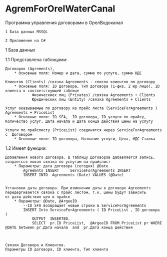 # AgremForOrelWaterCanal
Программа управления договорами в ОрелВодоканал

    1 База данных MSSQL

    2 Приложение на C#


1 База данных

1.1 Представлена таблицами:

    Договоров (Agrements),
        * Основные поля: Номер и дата, сумма по услуге, сумма НДС
        
    Клиентов (Clients) /связка Agreements - список клиентов по договору
        * Основные поля: ID договора, Тип договора (1-физ, 2 юр лицо), ID клиента в соответствующей таблице
                Физическиех лиц (Privates) /связка Agreements + Clients
                Юридических лиц (Entity) /связка Agreements + Clients
                
    Услуг оказываемые по договору из прайс листа (ServiceForAgreements ) Agreements + PriceList
        * Основные поля: ID SFA,  ID договора, ID услуги по прайсу, Количество услуг, Дата начала и Дата конца действия цены на услугу
        
    Услуги по прайслисту (PriceList) соединятся через ServiceForAgreements с  Договором
        * Основные поля: ID договора, Название услуги, Цена, НДС Ставка
    

1.2 Имеет функции:
    
    Добавления нового договора. В таблицу Договоров дабавляется запись, создаетсся новая связка по услугам на прайслист
        * Параметры: дата договора (сегодня) @Date
            Agreemnts INSERT     ServiceForAgreements INSERT 
            INSERT INTO  Agreements (Date) VALUES (@Date)
        
    
    Установки даты договора. При изменении даты в договоре Agreements передергивается связка с прайс листом, т.к. цены будут зависить
    от даты действия цен в прайсе
        * Параметры: @Date, @ArgeeID
            --ID SFA возвращает новые строки в ServiceForAgreements
            INSERT Into ServiceForAgreements ( ID PriceList , ID договора ) 
                OUTPUT  INSERTED.
                SELECT  pr.ID PriceList,  @ArgeeID FROM PriceList pr WHERE   @DATE between pr.Дата начала  and  pr.Дата конца действия
            
    

    Связки Договора и Клиентов. 
    Параметры ID договора, ID клиента, Тип клиента

    
    
    
